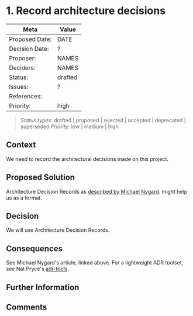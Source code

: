 # 1. Record architecture decisions

| Meta           | Value                                     |
| -------------- | ----------------------------------------- |
| Proposed Date: | DATE                                      |
| Decision Date: | ?                                         |
| Proposer:      | NAMES                                     |
| Deciders:      | NAMES                                     |
| Status:        | drafted                                   |
| Issues:        | ?                                         |
| References:    |                                           |
| Priority:      | high                                      |

> *Status types:* drafted | proposed | rejected | accepted | deprecated | superseded
> *Priority:* low | medium | high

## Context

We need to record the architectural decisions made on this project.

## Proposed Solution

Architecture Decision Records as
[described by Michael Nygard](http://thinkrelevance.com/blog/2011/11/15/documenting-architecture-decisions).
might help us as a format.

## Decision

We will use Architecture Decision Records.

## Consequences

See Michael Nygard's article, linked above.
For a lightweight ADR toolset, see Nat Pryce's [adr-tools](https://github.com/npryce/adr-tools).

## Further Information

## Comments
